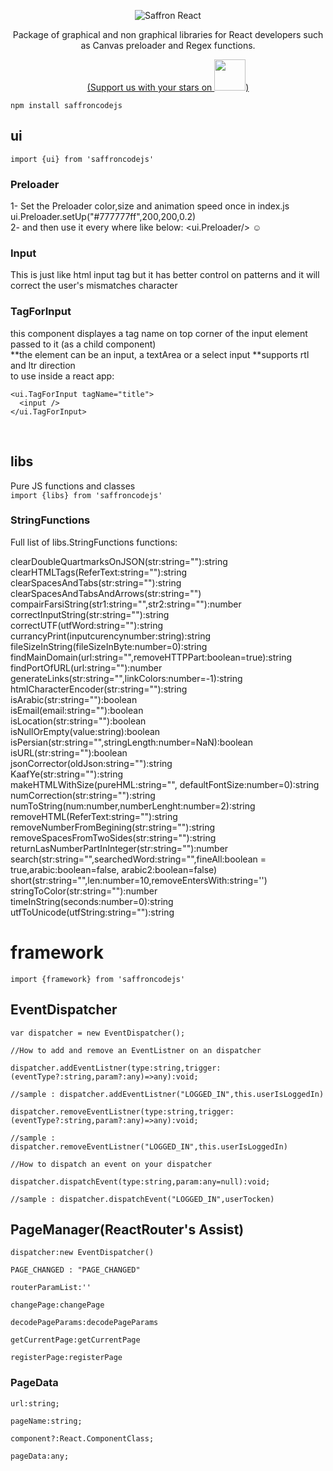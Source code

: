 <p align="center"><img alt="Saffron React" src="https://github.com/SaffronCode/SaffronCode-React/blob/master/doc/152.png?raw=true"/></p>

<p align="center">Package of graphical and non graphical libraries for React developers such as Canvas preloader and Regex functions.</p>
<p align="center"><a href="https://github.com/SaffronCode/SaffronCodeJS/stargazers">(<bold>Support us with your stars on <bold><img src="https://assets-cdn.github.com/images/modules/logos_page/GitHub-Logo.png" width="50px"/>)</a></p>

`npm install saffroncodejs`

## ui
`import {ui} from 'saffroncodejs'`

### Preloader

1- Set the Preloader color,size and animation speed once in index.js ui.Preloader.setUp("#777777ff",200,200,0.2) <br/>
2- and then use it every where like below: <ui.Preloader/> ☺

### Input

This is just like html input tag but it has better control on patterns and it will correct the user's mismatches character

### TagForInput

this component displayes a tag name on top corner of the input element passed to it
(as a child component)
<br>
**the element can be an input, a textArea or a select input
**supports rtl and ltr direction
<br>
to use inside a react app:<br>
```
<ui.TagForInput tagName="title">
  <input />
</ui.TagForInput>
```
<br>

## libs
Pure JS functions and classes<br/>
`import {libs} from 'saffroncodejs'`

### StringFunctions

Full list of libs.StringFunctions functions:

clearDoubleQuartmarksOnJSON(str:string=""):string<br>
clearHTMLTags(ReferText:string=""):string<br>
clearSpacesAndTabs(str:string=""):string<br>
clearSpacesAndTabsAndArrows(str:string="")<br>
compairFarsiString(str1:string="",str2:string=""):number<br>
correctInputString(str:string=""):string<br>
correctUTF(utfWord:string=""):string<br>
currancyPrint(inputcurencynumber:string):string<br>
fileSizeInString(fileSizeInByte:number=0):string<br>
findMainDomain(url:string="",removeHTTPPart:boolean=true):string<br>
findPortOfURL(url:string=""):number<br>
generateLinks(str:string="",linkColors:number=-1):string<br>
htmlCharacterEncoder(str:string=""):string<br>
isArabic(str:string=""):boolean<br>
isEmail(email:string=""):boolean<br>
isLocation(str:string=""):boolean<br>
isNullOrEmpty(value:string):boolean<br>
isPersian(str:string="",stringLength:number=NaN):boolean<br>
isURL(str:string=""):boolean<br>
jsonCorrector(oldJson:string=""):string<br>
KaafYe(str:string=""):string<br>
makeHTMLWithSize(pureHML:string="", defaultFontSize:number=0):string<br>
numCorrection(str:string=""):string<br>
numToString(num:number,numberLenght:number=2):string<br>
removeHTML(ReferText:string=""):string<br>
removeNumberFromBegining(str:string=""):string<br>
removeSpacesFromTwoSides(str:string=""):string<br>
returnLasNumberPartInInteger(str:string=""):number<br>
search(str:string="",searchedWord:string="",fineAll:boolean = true,arabic:boolean=false, arabic2:boolean=false)<br>
short(str:string="",len:number=10,removeEntersWith:string='')<br>
stringToColor(str:string=""):number<br>
timeInString(seconds:number=0):string<br>
utfToUnicode(utfString:string=""):string<br>

	
# framework
`import {framework} from 'saffroncodejs'`

## EventDispatcher

	var dispatcher = new EventDispatcher();

	//How to add and remove an EventListner on an dispatcher

	dispatcher.addEventListner(type:string,trigger:(eventType?:string,param?:any)=>any):void;

	//sample : dispatcher.addEventListner("LOGGED_IN",this.userIsLoggedIn)

	dispatcher.removeEventListner(type:string,trigger:(eventType?:string,param?:any)=>any):void;

	//sample : dispatcher.removeEventListner("LOGGED_IN",this.userIsLoggedIn)

	//How to dispatch an event on your dispatcher

	dispatcher.dispatchEvent(type:string,param:any=null):void;

	//sample : dispatcher.dispatchEvent("LOGGED_IN",userTocken)


## PageManager(ReactRouter's Assist)

    dispatcher:new EventDispatcher()
    
    PAGE_CHANGED : "PAGE_CHANGED"
    
    routerParamList:''
    
    changePage:changePage
    
    decodePageParams:decodePageParams
    
    getCurrentPage:getCurrentPage
    
    registerPage:registerPage

### PageData
    url:string;

    pageName:string;
    
    component?:React.ComponentClass;
    
    pageData:any;



